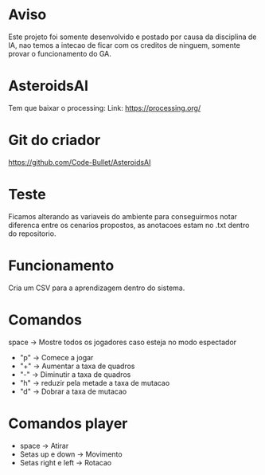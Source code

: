 # Aviso
Este projeto foi somente desenvolvido e postado por causa da disciplina de IA, nao temos a intecao de ficar com os creditos de ninguem, somente provar o funcionamento do GA.

# AsteroidsAI
Tem que baixar o processing:
Link: https://processing.org/

# Git do criador
https://github.com/Code-Bullet/AsteroidsAI

# Teste
Ficamos alterando as variaveis do ambiente para conseguirmos notar diferenca entre os cenarios propostos, as anotacoes estam no .txt dentro do repositorio.

# Funcionamento
Cria um CSV para a aprendizagem dentro do sistema.

# Comandos
space -> Mostre todos os jogadores caso esteja no modo espectador
- "p" -> Comece a jogar
- "+" -> Aumentar a taxa de quadros
- "-" -> Diminutir a taxa de quadros
- "h" -> reduzir pela metade a taxa de mutacao
- "d" -> Dobrar a taxa de mutacao

# Comandos player
- space -> Atirar
- Setas up e down -> Movimento
- Setas right e left -> Rotacao
